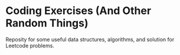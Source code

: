 # Coding Exercises (And Other Random Things)
Reposity for some useful data structures, algorithms, and solution for Leetcode problems.

